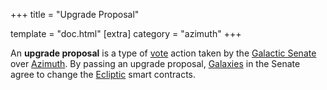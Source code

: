 +++ title = "Upgrade Proposal"

template = "doc.html" [extra] category = "azimuth" +++

An **upgrade proposal** is a type of [vote](/docs/glossary/voting) action taken
by the [Galactic Senate](/docs/glossary/senate) over
[Azimuth](/docs/glossary/azimuth). By passing an upgrade proposal,
[Galaxies](/docs/glossary/galaxy) in the Senate agree to change the
[Ecliptic](/docs/glossary/ecliptic) smart contracts.

